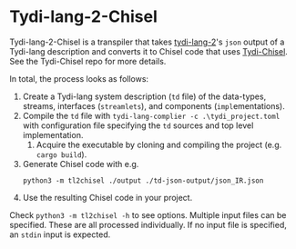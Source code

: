 # Tydi-lang-2-Chisel

Tydi-lang-2-Chisel is a transpiler that takes [tydi-lang-2](https://github.com/twoentartian/tydi-lang-2)'s `json` output of a Tydi-lang description and converts it to Chisel code that uses [Tydi-Chisel](https://github.com/abs-tudelft/Tydi-Chisel). See the Tydi-Chisel repo for more details.

In total, the process looks as follows:
1. Create a Tydi-lang system description (`td` file) of the data-types, streams, interfaces (`streamlets`), and components (`impl`ementations).
2. Compile the `td` file with `tydi-lang-complier -c .\tydi_project.toml` with configuration file specifying the `td` sources and top level implementation.
    1. Acquire the executable by cloning and compiling the project (e.g. `cargo build`).
3. Generate Chisel code with e.g.
    ```shell
    python3 -m tl2chisel ./output ./td-json-output/json_IR.json
    ```
4. Use the resulting Chisel code in your project.

Check `python3 -m tl2chisel -h` to see options. Multiple input files can be specified. These are all processed individually. If no input file is specified, an `stdin` input is expected.
